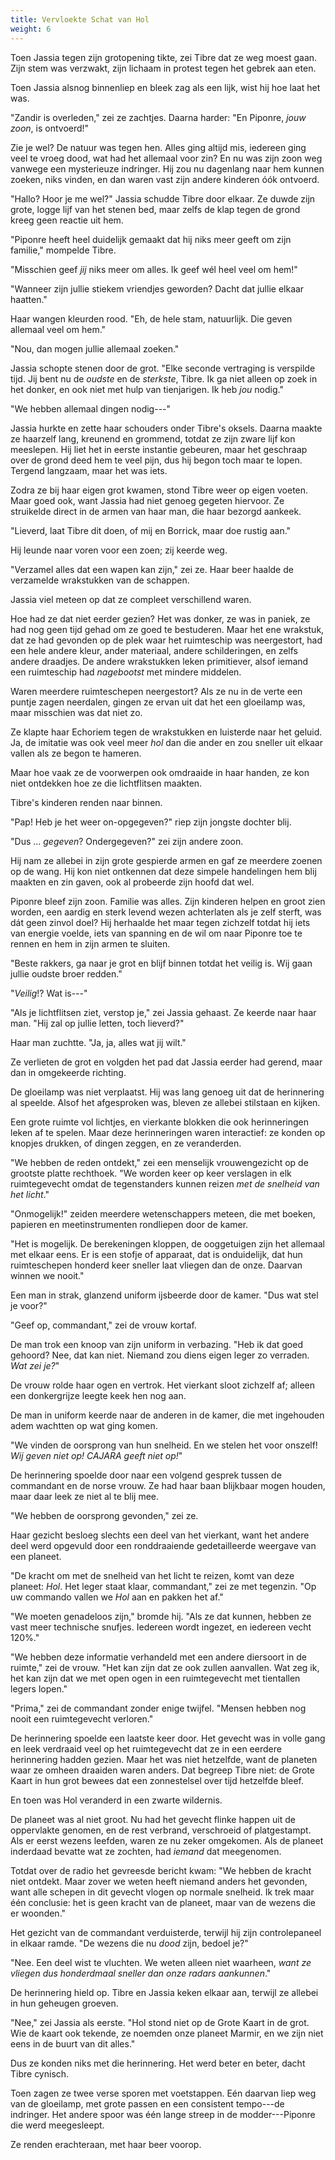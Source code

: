 ```yaml
---
title: Vervloekte Schat van Hol
weight: 6
---
```

Toen Jassia tegen zijn grotopening tikte, zei Tibre dat ze weg moest gaan. Zijn stem was verzwakt, zijn lichaam in protest tegen het gebrek aan eten. 

Toen Jassia alsnog binnenliep en bleek zag als een lijk, wist hij hoe laat het was.

"Zandir is overleden," zei ze zachtjes. Daarna harder: "En Piponre, _jouw zoon_, is ontvoerd!"

Zie je wel? De natuur was tegen hen. Alles ging altijd mis, iedereen ging veel te vroeg dood, wat had het allemaal voor zin? En nu was zijn zoon weg vanwege een mysterieuze indringer. Hij zou nu dagenlang naar hem kunnen zoeken, niks vinden, en dan waren vast zijn andere kinderen óók ontvoerd.

"Hallo? Hoor je me wel?" Jassia schudde Tibre door elkaar. Ze duwde zijn grote, logge lijf van het stenen bed, maar zelfs de klap tegen de grond kreeg geen reactie uit hem.

"Piponre heeft heel duidelijk gemaakt dat hij niks meer geeft om zijn familie," mompelde Tibre.

"Misschien geef _jij_ niks meer om alles. Ik geef wél heel veel om hem!"

"Wanneer zijn jullie stiekem vriendjes geworden? Dacht dat jullie elkaar haatten."

 Haar wangen kleurden rood. "Eh, de hele stam, natuurlijk. Die geven allemaal veel om hem."

"Nou, dan mogen jullie allemaal zoeken."

Jassia schopte stenen door de grot. "Elke seconde vertraging is verspilde tijd. Jij bent nu de _oudste_ en de _sterkste_, Tibre. Ik ga niet alleen op zoek in het donker, en ook niet met hulp van tienjarigen. Ik heb _jou_ nodig."

"We hebben allemaal dingen nodig---"

Jassia hurkte en zette haar schouders onder Tibre's oksels. Daarna maakte ze haarzelf lang, kreunend en grommend, totdat ze zijn zware lijf kon meeslepen. Hij liet het in eerste instantie gebeuren, maar het geschraap over de grond deed hem te veel pijn, dus hij begon toch maar te lopen. Tergend langzaam, maar het was iets.

Zodra ze bij haar eigen grot kwamen, stond Tibre weer op eigen voeten. Maar goed ook, want Jassia had niet genoeg gegeten hiervoor. Ze struikelde direct in de armen van haar man, die haar bezorgd aankeek. 

"Lieverd, laat Tibre dit doen, of mij en Borrick, maar doe rustig aan."

Hij leunde naar voren voor een zoen; zij keerde weg.

"Verzamel alles dat een wapen kan zijn," zei ze. Haar beer haalde de verzamelde wrakstukken van de schappen.

Jassia viel meteen op dat ze compleet verschillend waren.

Hoe had ze dat niet eerder gezien? Het was donker, ze was in paniek, ze had nog geen tijd gehad om ze goed te bestuderen. Maar het ene wrakstuk, dat ze had gevonden op de plek waar het ruimteschip was neergestort, had een hele andere kleur, ander materiaal, andere schilderingen, en zelfs andere draadjes. De andere wrakstukken leken primitiever, alsof iemand een ruimteschip had _nagebootst_ met mindere middelen.

Waren meerdere ruimteschepen neergestort? Als ze nu in de verte een puntje zagen neerdalen, gingen ze ervan uit dat het een gloeilamp was, maar misschien was dat niet zo.

Ze klapte haar Echoriem tegen de wrakstukken en luisterde naar het geluid. Ja, de imitatie was ook veel meer _hol_ dan die ander en zou sneller uit elkaar vallen als ze begon te hameren.

Maar hoe vaak ze de voorwerpen ook omdraaide in haar handen, ze kon niet ontdekken hoe ze die lichtflitsen maakten.

Tibre's kinderen renden naar binnen.

"Pap! Heb je het weer on-opgegeven?" riep zijn jongste dochter blij.

"Dus ... _gegeven_? Ondergegeven?" zei zijn andere zoon.

Hij nam ze allebei in zijn grote gespierde armen en gaf ze meerdere zoenen op de wang. Hij kon niet ontkennen dat deze simpele handelingen hem blij maakten en zin gaven, ook al probeerde zijn hoofd dat wel.

Piponre bleef zijn zoon. Familie was alles. Zijn kinderen helpen en groot zien worden, een aardig en sterk levend wezen achterlaten als je zelf sterft, was dát geen zinvol doel? Hij herhaalde het maar tegen zichzelf totdat hij iets van energie voelde, iets van spanning en de wil om naar Piponre toe te rennen en hem in zijn armen te sluiten.

"Beste rakkers, ga naar je grot en blijf binnen totdat het veilig is. Wij gaan jullie oudste broer redden."

"_Veilig_!? Wat is---"

"Als je lichtflitsen ziet, verstop je," zei Jassia gehaast. Ze keerde naar haar man. "Hij zal op jullie letten, toch lieverd?"

Haar man zuchtte. "Ja, ja, alles wat jij wilt."

Ze verlieten de grot en volgden het pad dat Jassia eerder had gerend, maar dan in omgekeerde richting. 

De gloeilamp was niet verplaatst. Hij was lang genoeg uit dat de herinnering al speelde. Alsof het afgesproken was, bleven ze allebei stilstaan en kijken.

Een grote ruimte vol lichtjes, en vierkante blokken die ook herinneringen leken af te spelen. Maar deze herinneringen waren interactief: ze konden op knopjes drukken, of dingen zeggen, en ze veranderden.

"We hebben de reden ontdekt," zei een menselijk vrouwengezicht op de grootste platte rechthoek. "We worden keer op keer verslagen in elk ruimtegevecht omdat de tegenstanders kunnen reizen _met de snelheid van het licht_."

"Onmogelijk!" zeiden meerdere wetenschappers meteen, die met boeken, papieren en meetinstrumenten rondliepen door de kamer.

"Het is mogelijk. De berekeningen kloppen, de ooggetuigen zijn het allemaal met elkaar eens. Er is een stofje of apparaat, dat is onduidelijk, dat hun ruimteschepen honderd keer sneller laat vliegen dan de onze. Daarvan winnen we nooit."

Een man in strak, glanzend uniform ijsbeerde door de kamer. "Dus wat stel je voor?"

"Geef op, commandant," zei de vrouw kortaf.

De man trok een knoop van zijn uniform in verbazing. "Heb ik dat goed gehoord? Nee, dat kan niet. Niemand zou diens eigen leger zo verraden. _Wat zei je?_"

De vrouw rolde haar ogen en vertrok. Het vierkant sloot zichzelf af; alleen een donkergrijze leegte keek hen nog aan.

De man in uniform keerde naar de anderen in de kamer, die met ingehouden adem wachtten op wat ging komen.

"We vinden de oorsprong van hun snelheid. En we stelen het voor onszelf! _Wij geven niet op! CAJARA geeft niet op!_"

De herinnering spoelde door naar een volgend gesprek tussen de commandant en de norse vrouw. Ze had haar baan blijkbaar mogen houden, maar daar leek ze niet al te blij mee.

"We hebben de oorsprong gevonden," zei ze. 

Haar gezicht besloeg slechts een deel van het vierkant, want het andere deel werd opgevuld door een ronddraaiende gedetailleerde weergave van een planeet.

"De kracht om met de snelheid van het licht te reizen, komt van deze planeet: _Hol_. Het leger staat klaar, commandant," zei ze met tegenzin. "Op uw commando vallen we _Hol_ aan en pakken het af."

"We moeten genadeloos zijn," bromde hij. "Als ze dat kunnen, hebben ze vast meer technische snufjes. Iedereen wordt ingezet, en iedereen vecht 120%."

"We hebben deze informatie verhandeld met een andere diersoort in de ruimte," zei de vrouw. "Het kan zijn dat ze ook zullen aanvallen. Wat zeg ik, het kan zijn dat we met open ogen in een ruimtegevecht met tientallen legers lopen."

"Prima," zei de commandant zonder enige twijfel. "Mensen hebben nog nooit een ruimtegevecht verloren."

De herinnering spoelde een laatste keer door. Het gevecht was in volle gang en leek verdraaid veel op het ruimtegevecht dat ze in een eerdere herinnering hadden gezien. Maar het was niet hetzelfde, want de planeten waar ze omheen draaiden waren anders. Dat begreep Tibre niet: de Grote Kaart in hun grot bewees dat een zonnestelsel over tijd hetzelfde bleef.

En toen was Hol veranderd in een zwarte wildernis.

De planeet was al niet groot. Nu had het gevecht flinke happen uit de oppervlakte genomen, en de rest verbrand, verschroeid of platgestampt. Als er eerst wezens leefden, waren ze nu zeker omgekomen. Als de planeet inderdaad bevatte wat ze zochten, had _iemand_ dat meegenomen.

Totdat over de radio het gevreesde bericht kwam: "We hebben de kracht niet ontdekt. Maar zover we weten heeft niemand anders het gevonden, want alle schepen in dit gevecht vlogen op normale snelheid. Ik trek maar één conclusie: het is geen kracht van de planeet, maar van de wezens die er woonden."

Het gezicht van de commandant verduisterde, terwijl hij zijn controlepaneel in elkaar ramde. "De wezens die nu _dood_ zijn, bedoel je?"

"Nee. Een deel wist te vluchten. We weten alleen niet waarheen, _want ze vliegen dus honderdmaal sneller dan onze radars aankunnen_."

De herinnering hield op. Tibre en Jassia keken elkaar aan, terwijl ze allebei in hun geheugen groeven.

"Nee," zei Jassia als eerste. "Hol stond niet op de Grote Kaart in de grot. Wie de kaart ook tekende, ze noemden onze planeet Marmir, en we zijn niet eens in de buurt van dit alles."

Dus ze konden niks met die herinnering. Het werd beter en beter, dacht Tibre cynisch.

Toen zagen ze twee verse sporen met voetstappen. Eén daarvan liep weg van de gloeilamp, met grote passen en een consistent tempo---de indringer. Het andere spoor was één lange streep in de modder---Piponre die werd meegesleept.

Ze renden erachteraan, met haar beer voorop.